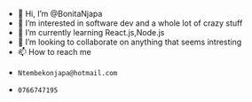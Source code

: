 - 👋 Hi, I’m @BonitaNjapa
- 👀 I’m interested in software dev and a whole lot of crazy stuff
- 🌱 I’m currently learning React.js,Node.js
- 💞️ I’m looking to collaborate on anything that seems intresting
- 📫 How to reach me 
-     Ntembekonjapa@hotmail.com
-     0766747195

<!---
BonitaNjapa/BonitaNjapa is a ✨ special ✨ repository because its `README.md` (this file) appears on your GitHub profile.
You can click the Preview link to take a look at your changes.
--->

